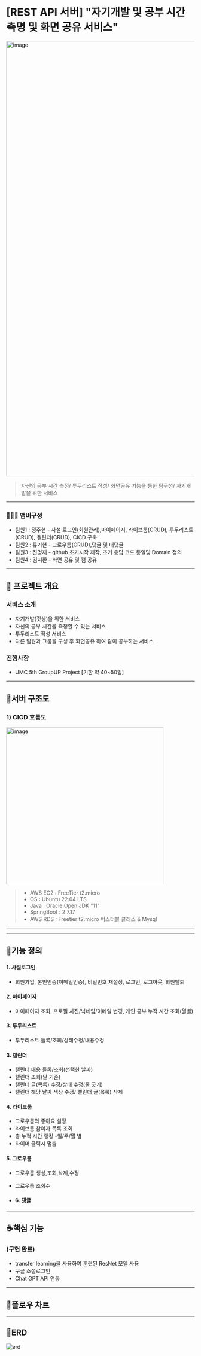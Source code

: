 # [REST API 서버] "자기개발 및 공부 시간 측명 및 화면 공유 서비스"

<img width="1164" alt="image" src="https://github.com/Jungjuhyeon/BOJ/assets/131857282/31dcbc2c-7fba-41b9-b34b-96684897fba1">


> 자신의 공부 시간 측정/ 투두리스트 작성/ 화면공유 기능을 통한 팀구성/ 자기개발을 위한 서비스
>
---

### 🧑‍🤝‍🧑 맴버구성
 - 팀원1 : 정주현 - 사설 로그인(회원관리),마이페이지, 라이브룸(CRUD), 투두리스트(CRUD), 캘린더(CRUD), CICD 구축
 - 팀원2 : 류기현 - 그로우룸(CRUD),댓글 및 대댓글
 - 팀원3 : 진명재 - github 초기시작 제작, 초기 응답 코드 통일및 Domain 정의
 - 팀원4 : 김지환 - 화면 공유 및 캠 공유


---

## 🍩 프로젝트 개요

### 서비스 소개
- 자기개발(갓생)을 위한 서비스
- 자신의 공부 시간을 측정할 수 있는 서비스
- 투두리스트 작성 서비스
- 다른 팀원과 그룹을 구성 후 화면공유 하여 같이 공부하는 서비스


### 진행사항
- UMC 5th GroupUP Project [기한 약 40~50일]
---

## 🍠서버 구조도

### 1) CICD 흐름도
<img width="420" alt="image" src="https://github.com/yuntasha/replyRecoommend/assets/131857282/346c7eb6-f8fd-4b17-b214-019b972f6237">


>- AWS EC2 : FreeTier t2.micro
>- OS : Ubuntu 22.04 LTS
>- Java : Oracle Open JDK "11"
>- SpringBoot : 2.7.17
>- AWS RDS : Freetier t2.micro 버스터블 클래스 & Mysql
---



---
## 🌮기능 정의

#### 1. 사설로그인
- 회원가입, 본인인증(이메일인증), 비밀번호 재설정,  로그인, 로그아웃, 회원탈퇴

#### 2. 마이페이지
- 마이페이지 조회, 프로필 사진/닉네임/이메일 변경, 개인 공부 누적 시간 조회(월별)

#### 3. 투두리스트
- 투두리스트 들록/조회/상태수정/내용수정

#### 3. 캘린더
- 캘린더 내용 들록/조회(선택한 날짜)
- 캘린더 조회(달 기준)
- 캘린더 글(목록) 수정/상태 수정(줄 긋기)
- 캘린더 해당 날짜 색상 수정/ 캘린더 글(목록) 삭제

#### 4. 라이브룸
- 그로우룸의 좋아요 설정
- 라이브룸 참여자 목록 조회
- 총 누적 시간 랭킹 -일/주/월 별
- 타이머 클릭시 멈춤

#### 5. 그로우룸
- 그로우룸 생성,조회,삭제,수정
- 그로우룸 조회수 

- #### 6. 댓글



---
## ☕핵심 기능
### (구현 완료)
- transfer learning을 사용하여 훈련된 ResNet 모델 사용
- 구글 소셜로그인
- Chat GPT API 연동


---
## 🍚플로우 차트



--- 
## 🧀ERD
![erd](https://github.com/Jungjuhyeon/BOJ/assets/131857282/f23fe968-b8ae-4ca6-84ac-91f3b73f3ed9)

